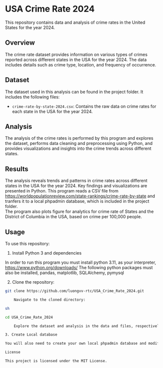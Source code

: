 # USA Crime Rate 2024

This repository contains data and analysis of crime rates in the United States for the year 2024.

## Overview

The crime rate dataset provides information on various types of crimes reported across different states in the USA for the year 2024. The data includes details such as crime type, location, and frequency of occurrence.

## Dataset

The dataset used in this analysis can be found in the project folder. It includes the following files:

- `crime-rate-by-state-2024.csv`: Contains the raw data on crime rates for each state in the USA for the year 2024.

## Analysis

The analysis of the crime rates is performed by this program and explores the dataset, performs data cleaning and preprocessing using Python, and provides visualizations and insights into the crime trends across different states.

## Results

The analysis reveals trends and patterns in crime rates across different states in the USA for the year 2024. Key findings and visualizations are presented in Python.
This program reads a CSV file from https://worldpopulationreview.com/state-rankings/crime-rate-by-state and tranfers it to a local phpadmin database, which is included in the project folder.  
The program also plots figure for analytics for crime rate of States and the District of Columbia in the USA, based on crime per 100,000 people.


## Usage

To use this repository:

1. Install Python 3 and dependencies

In order to run this program you must install python 3.11, as your interpreter, https://www.python.org/downloads/
The following python packages must also be installed, pandas, matplotlib, SQLAlchemy, pymysql

2. Clone the repository:

```sh
git clone https://github.com/luongvv-rtc/USA_Crime_Rate_2024.git

    Navigate to the cloned directory:

sh

cd USA_Crime_Rate_2024

    Explore the dataset and analysis in the data and files, respectively.

3. Create Local database

You will also need to create your own local phpadmin database and modify the SQL connection and database in the main.py file for your connection

License

This project is licensed under the MIT License. 

